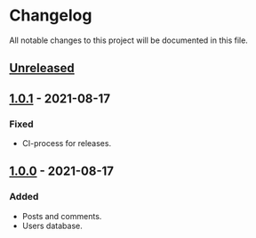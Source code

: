 # Changelog

All notable changes to this project will be documented in this file.

## [Unreleased]

## [1.0.1] - 2021-08-17

### Fixed
- CI-process for releases.

## [1.0.0] - 2021-08-17

### Added
- Posts and comments.
- Users database.

[Unreleased]: https://github.com/mebr0/integrated-twitter/tree/develop
[1.0.0]: https://github.com/mebr0/integrated-twitter/releases/tag/v1.0.0
[1.0.1]: https://github.com/mebr0/integrated-twitter/releases/tag/v1.0.1
